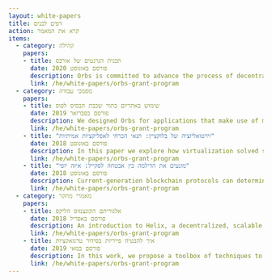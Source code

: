 ```yaml
---
layout: white-papers
title: דפים לבנים
action: קרא את המאמר
items:
  - category: קהילה
    papers:
    - title: תכנית הגרנטים של אורבס
      date: פורסם באוגוסט 2020
      description: Orbs is committed to advance the process of decentralization by involving even more developers and teams in the development of the Orbs ecosystem and is introducing the Orbs Ecosystem Grant Program (OEGP). We believe that the special features of the blockchain infrastructure of the Orbs Network and the incredibly strong and active community in the Orbs PoS Universe together provide a unique opportunity to interface and collaborate with DeFi
      link: /he/white-papers/orbs-grant-program
  - category: מסמכי עבודה
    papers:
    - title: שימוש באתריום בתור שכבת הבסיס לפוס
      date: פורסם בפברואר 2019
      description: We designed Orbs for applications that make use of multiple blockchain platforms (i.e. a hybrid system) because we believe such design makes more sense for complex, real-world use cases. In this paper, we would like to highlight some of the advantages and challenges hybrid designs can bring to infrastructure projects.
      link: /he/white-papers/orbs-grant-program
    - title: "וירטואליזציה של בלוקציין: תנאי הכרחי לאפליקציות אמיתיות"
      date: פורסם באוגוסט 2018
      description: In this paper we explore how virtualization solved significant barriers in web application backends, analyze the barriers experienced with current-generation blockchain technology, and explain how virtualization technology offers the potential to overcome these barriers.
      link: /he/white-papers/orbs-grant-program
    - title: "מונעים את הדילמה בין אבטחה לסקייל: איזה יופי"
      date: פורסם באוגוסט 2018
      description: Current-generation blockchain protocols can determine their level of decentralization on an security-performance spectrum. A new family of consensus protocols enable the maximization of both security and throughput by employing novel cryptographic techniques for trustlessly generating random seeds in a group, without allowing any party to manipulate or predict the randomization results.
      link: /he/white-papers/orbs-grant-program
  - category: מאמרי מחקר
    papers:
    - title: אלגוריתם הקונצנזוס הליקס
      date: פורסם באפריל 2018
      description: An introduction to Helix, a decentralized, scalable and fair consensus algorithm.
      link: /he/white-papers/orbs-grant-program
    - title: איך להבטיח פייריות בסידור טרנזאקציות
      date: פורסם במאי 2019
      description: In this work, we propose a toolbox of techniques to enforce fair block selection for improved quality of service.
      link: /he/white-papers/orbs-grant-program
---
```

